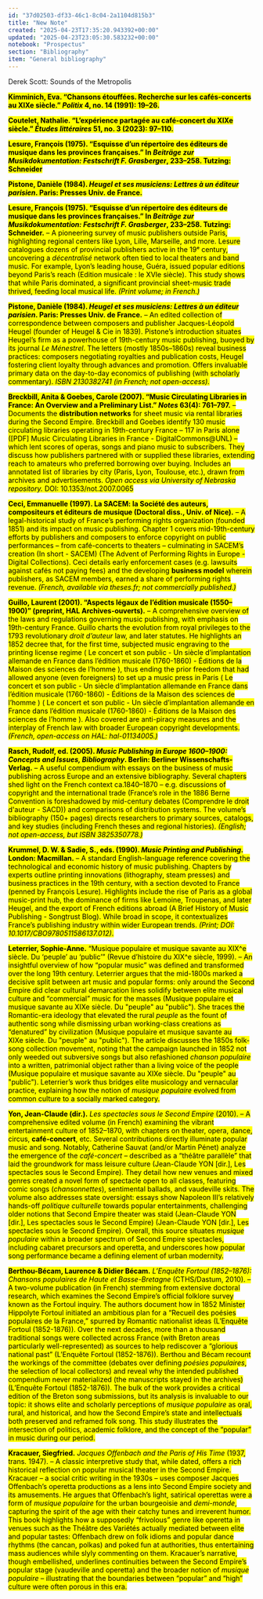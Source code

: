 ```yaml
---
id: "37d02503-df33-46c1-8c04-2a1104d815b3"
title: "New Note"
created: "2025-04-23T17:35:20.943392+00:00"
updated: "2025-04-23T23:05:30.583232+00:00"
notebook: "Prospectus"
section: "Bibliography"
item: "General bibliography"
---
```


<p>Derek Scott: Sounds of the Metropolis</p><p><strong><mark>Kimminich, Eva. “Chansons étouffées. Recherche sur les cafés-concerts au XIXe siècle.” </mark><em><mark>Politix</mark></em><mark> 4, no. 14 (1991): 19–26.</mark></strong></p><p><strong><mark>Coutelet, Nathalie. “L’expérience partagée au café-concert du XIXe siècle.” </mark><em><mark>Études littéraires</mark></em><mark> 51, no. 3 (2023): 97–110.</mark></strong></p><p></p><p><strong><mark>Lesure, François (1975). “Esquisse d’un répertoire des éditeurs de musique dans les provinces françaises.” In </mark><em><mark>Beiträge zur Musikdokumentation: Festschrift F. Grasberger</mark></em><mark>, 233–258. Tutzing: Schneider</mark></strong></p><p><strong><mark>Pistone, Danièle (1984). </mark><em><mark>Heugel et ses musiciens: Lettres à un éditeur parisien</mark></em><mark>. Paris: Presses Univ. de France.</mark></strong></p><p></p><p><strong><mark>Lesure, François (1975). “Esquisse d’un répertoire des éditeurs de musique dans les provinces françaises.” In </mark><em><mark>Beiträge zur Musikdokumentation: Festschrift F. Grasberger</mark></em><mark>, 233–258. Tutzing: Schneider.</mark></strong><mark> – A pioneering survey of music publishers outside Paris, highlighting regional centers like Lyon, Lille, Marseille, and more. Lesure catalogues dozens of provincial publishers active in the 19ᵉ century, uncovering a </mark><em><mark>décentralisé</mark></em><mark> network often tied to local theaters and band music. For example, Lyon’s leading house, Guéra, issued popular editions beyond Paris’s reach (Edition musicale : le XVIe siècle). This study shows that while Paris dominated, a significant provincial sheet-music trade thrived, feeding local musical life. </mark><em><mark>(Print volume; in French.)</mark></em></p><p><strong><mark>Pistone, Danièle (1984). </mark><em><mark>Heugel et ses musiciens: Lettres à un éditeur parisien</mark></em><mark>. Paris: Presses Univ. de France.</mark></strong><mark> – An edited collection of correspondence between composers and publisher Jacques-Léopold Heugel (founder of Heugel &amp; Cie in 1839). Pistone’s introduction situates Heugel’s firm as a powerhouse of 19th-century music publishing, buoyed by its journal </mark><em><mark>Le Ménestrel</mark></em><mark>. The letters (mostly 1850s–1860s) reveal business practices: composers negotiating royalties and publication costs, Heugel fostering client loyalty through advances and promotion. Offers invaluable primary data on the day-to-day economics of publishing (with scholarly commentary). </mark><em><mark>ISBN 2130382741 (in French; not open-access).</mark></em></p><p><strong><mark>Breckbill, Anita &amp; Goebes, Carole (2007). “Music Circulating Libraries in France: An Overview and a Preliminary List.” </mark><em><mark>Notes</mark></em><mark> 63(4): 761–797.</mark></strong><mark> – Documents the </mark><strong><mark>distribution networks</mark></strong><mark> for sheet music via rental libraries during the Second Empire. Breckbill and Goebes identify 130 music circulating libraries operating in 19th-century France – 117 in Paris alone ([PDF] Music Circulating Libraries in France - DigitalCommons@UNL) – which lent scores of operas, songs and piano music to subscribers. They discuss how publishers partnered with or supplied these libraries, extending reach to amateurs who preferred borrowing over buying. Includes an annotated list of libraries by city (Paris, Lyon, Toulouse, etc.), drawn from archives and advertisements. </mark><em><mark>Open access via University of Nebraska repository.</mark></em><mark> DOI: 10.1353/not.2007.0065</mark></p><p><strong><mark>Ceci, Emmanuelle (1997). La SACEM: la Société des auteurs, compositeurs et éditeurs de musique (Doctoral diss., Univ. of Nice).</mark></strong><mark> – A legal-historical study of France’s performing rights organization (founded 1851) and its impact on music publishing. Chapter 1 covers mid-19th-century efforts by publishers and composers to enforce copyright on public performances – from café-concerts to theaters – culminating in SACEM’s creation (In short - SACEM) (The Advent of Performing Rights in Europe - Digital Collections). Ceci details early enforcement cases (e.g. lawsuits against cafés not paying fees) and the developing </mark><strong><mark>business model</mark></strong><mark> wherein publishers, as SACEM members, earned a share of performing rights revenue. </mark><em><mark>(French, available via theses.fr; not commercially published.)</mark></em></p><p><strong><mark>Guillo, Laurent (2001). “Aspects légaux de l’édition musicale (1550–1900)” (preprint, HAL Archives-ouverts).</mark></strong><mark> – A comprehensive overview of the laws and regulations governing music publishing, with emphasis on 19th-century France. Guillo charts the evolution from royal privileges to the 1793 revolutionary </mark><em><mark>droit d’auteur</mark></em><mark> law, and later statutes. He highlights an 1852 decree that, for the first time, subjected music engraving to the printing license regime ( Le concert et son public - Un siècle d’implantation allemande en France dans l’édition musicale (1760-1860) - Éditions de la Maison des sciences de l’homme ), thus ending the prior freedom that had allowed anyone (even foreigners) to set up a music press in Paris ( Le concert et son public - Un siècle d’implantation allemande en France dans l’édition musicale (1760-1860) - Éditions de la Maison des sciences de l’homme ) ( Le concert et son public - Un siècle d’implantation allemande en France dans l’édition musicale (1760-1860) - Éditions de la Maison des sciences de l’homme ). Also covered are anti-piracy measures and the interplay of French law with broader European copyright developments. </mark><em><mark>(French, open-access on HAL: hal-01134005.)</mark></em></p><p><strong><mark>Rasch, Rudolf, ed. (2005). </mark><em><mark>Music Publishing in Europe 1600–1900: Concepts and Issues, Bibliography</mark></em><mark>. Berlin: Berliner Wissenschafts-Verlag.</mark></strong><mark> – A useful compendium with essays on the business of music publishing across Europe and an extensive bibliography. Several chapters shed light on the French context ca.1840–1870 – e.g. discussions of copyright and the international trade (France’s role in the 1886 Berne Convention is foreshadowed by mid-century debates (Comprendre le droit d'auteur - SACD)) and comparisons of distribution systems. The volume’s bibliography (150+ pages) directs researchers to primary sources, catalogs, and key studies (including French theses and regional histories). </mark><em><mark>(English; not open-access, but ISBN 3825350778.)</mark></em></p><p><strong><mark>Krummel, D. W. &amp; Sadie, S., eds. (1990). </mark><em><mark>Music Printing and Publishing</mark></em><mark>. London: Macmillan.</mark></strong><mark> – A standard English-language reference covering the technological and economic history of music publishing. Chapters by experts outline printing innovations (lithography, steam presses) and business practices in the 19th century, with a section devoted to France (penned by François Lesure). Highlights include the rise of Paris as a global music-print hub, the dominance of firms like Lemoine, Troupenas, and later Heugel, and the export of French editions abroad (A Brief History of Music Publishing - Songtrust Blog). While broad in scope, it contextualizes France’s publishing industry within wider European trends. </mark><em><mark>(Print; DOI: 10.1017/CBO9780511586137.012)</mark></em><mark>.</mark></p><p><strong><mark>Leterrier, Sophie-Anne.</mark></strong><mark> “Musique populaire et musique savante au XIX^e siècle. Du ‘peuple’ au ‘public’” (Revue d’histoire du XIX^e siècle, 1999). – An insightful overview of how “popular music” was defined and transformed over the long 19th century. Leterrier argues that the mid-1800s marked a decisive split between art music and popular forms: only around the Second Empire did clear cultural demarcation lines solidify between elite musical culture and “commercial” music for the masses (Musique populaire et musique savante au XIXe&nbsp;siècle. Du "peuple" au "public"). She traces the Romantic-era ideology that elevated the rural </mark><em><mark>peuple</mark></em><mark> as the fount of authentic song while dismissing urban working-class creations as “denatured” by civilization (Musique populaire et musique savante au XIXe&nbsp;siècle. Du "peuple" au "public"). The article discusses the 1850s folk-song collection movement, noting that the campaign launched in 1852 not only weeded out subversive songs but also refashioned </mark><em><mark>chanson populaire</mark></em><mark> into a written, patrimonial object rather than a living voice of the people (Musique populaire et musique savante au XIXe&nbsp;siècle. Du "peuple" au "public"). Leterrier’s work thus bridges elite musicology and vernacular practice, explaining how the notion of </mark><em><mark>musique populaire</mark></em><mark> evolved from common culture to a socially marked category.</mark></p><p><strong><mark>Yon, Jean-Claude (dir.).</mark></strong><mark> </mark><em><mark>Les spectacles sous le Second Empire</mark></em><mark> (2010). – A comprehensive edited volume (in French) examining the vibrant entertainment culture of 1852–1870, with chapters on theater, opera, dance, circus, </mark><strong><mark>café-concert</mark></strong><mark>, etc. Several contributions directly illuminate popular music and song. Notably, Catherine Sauvat (and/or Martin Pénet) analyze the emergence of the </mark><em><mark>café-concert</mark></em><mark> – described as a “théâtre parallèle” that laid the groundwork for mass leisure culture (Jean-Claude YON [dir.], Les spectacles sous le Second Empire). They detail how new venues and mixed genres created a novel form of spectacle open to all classes, featuring comic songs (</mark><em><mark>chansonnettes</mark></em><mark>), sentimental ballads, and vaudeville skits. The volume also addresses state oversight: essays show Napoleon III’s relatively hands-off </mark><em><mark>politique culturelle</mark></em><mark> towards popular entertainments, challenging older notions that Second Empire theater was staid (Jean-Claude YON [dir.], Les spectacles sous le Second Empire) (Jean-Claude YON [dir.], Les spectacles sous le Second Empire). Overall, this source situates </mark><em><mark>musique populaire</mark></em><mark> within a broader spectrum of Second Empire spectacles, including cabaret precursors and operetta, and underscores how popular song performance became a defining element of urban modernity.</mark></p><p><strong><mark>Berthou-Bécam, Laurence &amp; Didier Bécam.</mark></strong><mark> </mark><em><mark>L’Enquête Fortoul (1852–1876): Chansons populaires de Haute et Basse-Bretagne</mark></em><mark> (CTHS/Dastum, 2010). – A two-volume publication (in French) stemming from extensive doctoral research, which examines the Second Empire’s official folklore survey known as the Fortoul inquiry. The authors document how in 1852 Minister Hippolyte Fortoul initiated an ambitious plan for a “Recueil des poésies populaires de la France,” spurred by Romantic nationalist ideas (L’Enquête Fortoul (1852-1876)). Over the next decades, more than a thousand traditional songs were collected across France (with Breton areas particularly well-represented) as sources to help rediscover a “glorious national past” (L’Enquête Fortoul (1852-1876)). Berthou and Bécam recount the workings of the committee (debates over defining </mark><em><mark>poésies populaires</mark></em><mark>, the selection of local collectors) and reveal why the intended published compendium never materialized (the manuscripts stayed in the archives) (L’Enquête Fortoul (1852-1876)). The bulk of the work provides a critical edition of the Breton song submissions, but its analysis is invaluable to our topic: it shows elite and scholarly perceptions of </mark><em><mark>musique populaire</mark></em><mark> as oral, rural, and historical, and how the Second Empire’s state and intellectuals both preserved and reframed folk song. This study illustrates the intersection of politics, academic folklore, and the concept of the “popular” in music during our period.</mark></p><p><strong><mark>Kracauer, Siegfried.</mark></strong><mark> </mark><em><mark>Jacques Offenbach and the Paris of His Time</mark></em><mark> (1937, trans. 1947). – A classic interpretive study that, while dated, offers a rich historical reflection on popular musical theater in the Second Empire. Kracauer – a social critic writing in the 1930s – uses composer Jacques Offenbach’s operetta productions as a lens into Second Empire society and its amusements. He argues that Offenbach’s light, satirical operettas were a form of </mark><em><mark>musique populaire</mark></em><mark> for the urban bourgeoisie and </mark><em><mark>demi-monde</mark></em><mark>, capturing the spirit of the age with their catchy tunes and irreverent humor. This book highlights how a supposedly “frivolous” genre like operetta in venues such as the Théâtre des Variétés actually mediated between elite and popular tastes: Offenbach drew on folk idioms and popular dance rhythms (the cancan, polkas) and poked fun at authorities, thus entertaining mass audiences while slyly commenting on them. Kracauer’s narrative, though embellished, underlines continuities between the Second Empire’s popular stage (vaudeville and operetta) and the broader notion of </mark><em><mark>musique populaire</mark></em><mark> – illustrating that the boundaries between “popular” and “high” culture were often porous in this era.</mark></p>